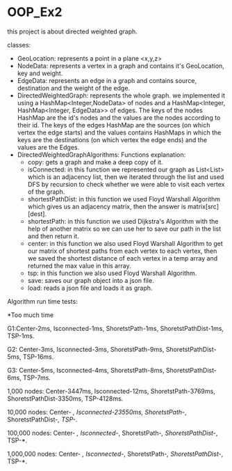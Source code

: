# OOP_Ex2

this project is about directed weighted graph.

classes: 
  * GeoLocation: represents a point in a plane <x,y,z>
  * NodeData: represents a vertex in a graph and contains it's GeoLocation, key and weight.
  * EdgeData: represents an edge in a graph and contains source, destination and the weight of the edge.
  * DirectedWeightedGraph: represents the whole graph. we implemented it using a HashMap<Integer,NodeData> of nodes and a HashMap<Integer, HashMap<Integer, EdgeData>> of edges.     The keys of the nodes HashMap are the id's nodes and the values are the nodes according to their id. 
    The keys of the edges HashMap are the sources (on which vertex the edge starts) and the values contains HashMaps in which the keys are the destinations (on which vertex the     edge ends) and the values are the Edges.
  * DirectedWeightedGraphAlgorithms:
    Functions explanation: 
    - copy: gets a graph and make a deep copy of it. 
    - isConnected: in this function we represented our graph as List<List<Integer>> which is an adjacency list, then we iterated through the list and used DFS by                     recursion to check whether we were able to visit each vertex of the graph.
    - shortestPathDist: in this function we used Floyd Warshall Algorithm which gives us an adjacency matrix, then the answer is matrix[src][dest].
    - shortestPath: in this function we used Dijkstra's Algorithm with the help of another matrix so we can use her to save our path in the list and then return it. 
    - center: in this function we also used Floyd Warshall Algorithm to get our matrix of shortest paths from each vertex to each vertex, then we saved the shortest distance of       each vertex in a temp array and returned the max value in this array.
    - tsp: in this function we also used Floyd Warshall Algorithm.
    - save: saves our graph object into a json file.
    - load: reads a json file and loads it as graph.
 
 Algorithm run time tests:
 
 *Too much time
 
 G1:Center-2ms, Isconnected-1ms, ShoretstPath-1ms, ShoretstPathDist-1ms, TSP-1ms.
 
 G2: Center-3ms, Isconnected-3ms, ShoretstPath-9ms, ShoretstPathDist-5ms, TSP-16ms.
 
 G3: Center-5ms, Isconnected-4ms, ShoretstPath-8ms, ShoretstPathDist-6ms, TSP-7ms.
 
 1,000 nodes: Center-3447ms, Isconnected-12ms, ShoretstPath-3769ms, ShoretstPathDist-3350ms, TSP-4128ms.
 
 10,000 nodes: Center- *, Isconnected-23550ms, ShoretstPath-*, ShoretstPathDist-*, TSP-*.
 
 100,000 nodes: Center- *, Isconnected-*, ShoretstPath-*, ShoretstPathDist-*, TSP-*.
 
 1,000,000 nodes: Center- *, Isconnected-*, ShoretstPath-*, ShoretstPathDist-*, TSP-*.
 
